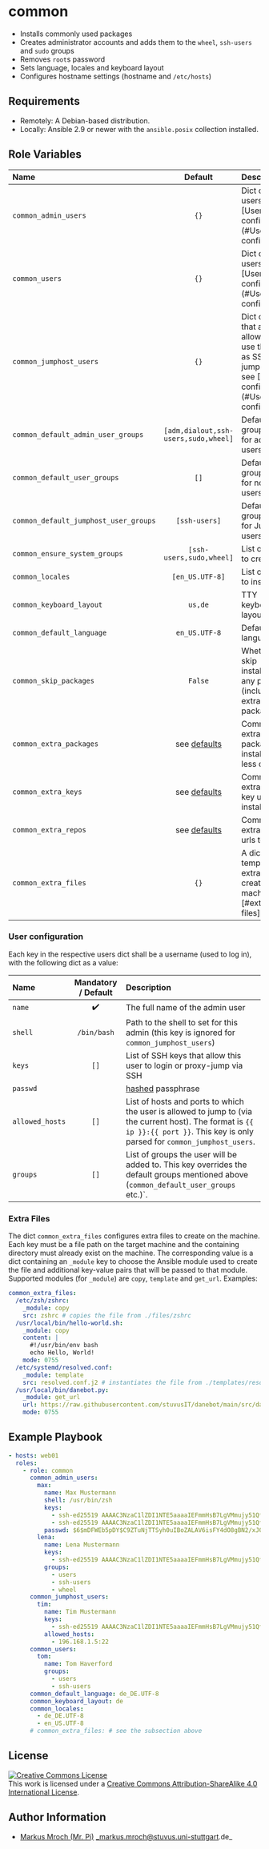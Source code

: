 # common

- Installs commonly used packages
- Creates administrator accounts and adds them to the `wheel`, `ssh-users` and `sudo` groups
- Removes `root`s password
- Sets language, locales and keyboard layout
- Configures hostname settings (hostname and `/etc/hosts`)

## Requirements

- Remotely: A Debian-based distribution.
- Locally: Ansible 2.9 or newer with the `ansible.posix` collection installed.

## Role Variables

| Name                                  |               Default                | Description                                                                                                           |
| :------------------------------------ | :----------------------------------: | :-------------------------------------------------------------------------------------------------------------------- |
| `common_admin_users`                  |                 `{}`                 | Dict of admin users, see [User configuration](#User configuration)                                                    |
| `common_users`                        |                 `{}`                 | Dict of normal users, see [User configuration](#User configuration)                                                   |
| `common_jumphost_users`               |                 `{}`                 | Dict of users that are allowed to use this host as SSH proxy jump host, see [User configuration](#User configuration) |
| `common_default_admin_user_groups`    | `[adm,dialout,ssh-users,sudo,wheel]` | Default groups to set for admin users                                                                                 |
| `common_default_user_groups`          |                 `[]`                 | Default groups to set for normal users                                                                                |
| `common_default_jumphost_user_groups` |            `[ssh-users]`             | Default groups to set for JumpHost users                                                                              |
| `common_ensure_system_groups`         |       `[ssh-users,sudo,wheel]`       | List of groups to create                                                                                              |
| `common_locales`                      |           `[en_US.UTF-8]`            | List of locales to install                                                                                            |
| `common_keyboard_layout`              |               `us,de`                | TTY keyboard layout                                                                                                   |
| `common_default_language`             |            `en_US.UTF-8`             | Default language                                                                                                      |
| `common_skip_packages`                |               `False`                | Whether to skip installation of any packages (including extra packages).                                              |
| `common_extra_packages`               |  see [defaults](defaults/main.yml)   | Common extra packages to install (like less or htop)                                                                  |
| `common_extra_keys`                   |  see [defaults](defaults/main.yml)   | Common extra repo key urls to install                                                                                 |
| `common_extra_repos`                  |  see [defaults](defaults/main.yml)   | Common extra repo urls to install                                                                                     |
| `common_extra_files`                  |                 `{}`                 | A dict with templates for extra files to create on the machine. See [#extra-files].                                   |

### User configuration

Each key in the respective users dict shall be a username (used to log in), with the following dict as a value:

| Name            | Mandatory / Default | Description                                                                                                                                                                       |
| :-------------- | :-----------------: | :-------------------------------------------------------------------------------------------------------------------------------------------------------------------------------- |
| `name`          | :heavy_check_mark:  | The full name of the admin user                                                                                                                                                   |
| `shell`         |     `/bin/bash`     | Path to the shell to set for this admin (this key is ignored for `common_jumphost_users`)                                                                                         |
| `keys`          |        `[]`         | List of SSH keys that allow this user to login or proxy-jump via SSH                                                                                                              |
| `passwd`        |                     | [hashed](http://docs.ansible.com/ansible/faq.html#how-do-i-generate-crypted-passwords-for-the-user-module) passphrase                                                             |
| `allowed_hosts` |        `[]`         | List of hosts and ports to which the user is allowed to jump to (via the current host). The format is `{{ ip }}:{{ port }}`. This key is only parsed for `common_jumphost_users`. |
| `groups`        |        `[]`         | List of groups the user will be added to. This key overrides the default groups mentioned above (`common_default_user_groups` etc.)`.                                             |

### Extra Files

The dict `common_extra_files` configures extra files to create on the machine.
Each key must be a file path on the target machine and the containing directory must already exist
on the machine.
The corresponding value is a dict containing an `_module` key to choose the Ansible module used to
create the file and additional key-value pairs that will be passed to that module.
Supported modules (for `_module`) are `copy`, `template` and `get_url`.
Examples:

```yml
common_extra_files:
  /etc/zsh/zshrc:
    _module: copy
    src: zshrc # copies the file from ./files/zshrc
  /usr/local/bin/hello-world.sh:
    _module: copy
    content: |
      #!/usr/bin/env bash
      echo Hello, World!
    mode: 0755
  /etc/systemd/resolved.conf:
    _module: template
    src: resolved.conf.j2 # instantiates the file from ./templates/resolved.conf.j2
  /usr/local/bin/danebot.py:
    _module: get_url
    url: https://raw.githubusercontent.com/stuvusIT/danebot/main/src/danebot.py
    mode: 0755
```

## Example Playbook

```yml
- hosts: web01
  roles:
    - role: common
      common_admin_users:
        max:
          name: Max Mustermann
          shell: /usr/bin/zsh
          keys:
            - ssh-ed25519 AAAAC3NzaC1lZDI1NTE5aaaaIEFmmHsB7LgVMmujy51QfoSS9hnN7GMEm+Mkcg1YVJnn max123
            - ssh-ed25519 AAAAC3NzaC1lZDI1NTE5aaaaIEFmmHsB7LgVMmujy51QfoSS9hnN7GMEm+Mkcg1YVJnn max321
          passwd: $6$mDFWEb5pDY$C9ZTuNjTTSyh0uIBoZALAV6isFY4dO8gBN2/xJ0yX2rejvr2wKp/wMmHwvoC.gD8NaeozxjhWvNHp3rJEJdJj1
        lena:
          name: Lena Mustermann
          keys:
            - ssh-ed25519 AAAAC3NzaC1lZDI1NTE5aaaaIEFmmHsB7LgVMmujy51QfoSS9hnN7GMEm+Mkcg1YVJnn max123
          groups:
            - users
            - ssh-users
            - wheel
      common_jumphost_users:
        tim:
          name: Tim Mustermann
          keys:
            - ssh-ed25519 AAAAC3NzaC1lZDI1NTE5aaaaIEFmmHsB7LgVMmujy51QfoSS9hnN7GMEm+Mkcg1YVJnn timey
          allowed_hosts:
            - 196.168.1.5:22
      common_users:
        tom:
          name: Tom Haverford
          groups:
            - users
            - ssh-users
      common_default_language: de_DE.UTF-8
      common_keyboard_layout: de
      common_locales:
        - de_DE.UTF-8
        - en_US.UTF-8
      # common_extra_files: # see the subsection above
```

## License

<a rel="license" href="http://creativecommons.org/licenses/by-sa/4.0/"><img alt="Creative Commons License" style="border-width:0" src="https://i.creativecommons.org/l/by-sa/4.0/80x15.png" /></a><br />This work is licensed under a <a rel="license" href="http://creativecommons.org/licenses/by-sa/4.0/">Creative Commons Attribution-ShareAlike 4.0 International License</a>.

## Author Information
* [Markus Mroch (Mr. Pi)](https://github.com/Mr-Pi) _markus.mroch@stuvus.uni-stuttgart.de_
